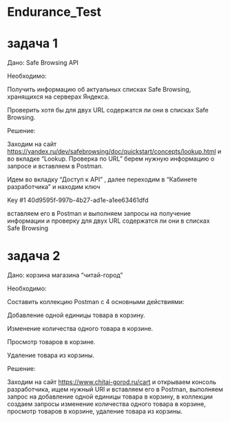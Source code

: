 # Endurance_Test

# задача 1

Дано: Safe Browsing API

Необходимо: 

Получить информацию об актуальных списках Safe Browsing, хранящихся на серверах Яндекса.

Проверить хотя бы для двух URL содержатся ли они в списках Safe Browsing.

Решение: 

Заходим на сайт https://yandex.ru/dev/safebrowsing/doc/quickstart/concepts/lookup.html  и во вкладке “Lookup. Проверка по URL” берем нужную информацию о запросе и вставляем в Postman.

Идем во вкладку  “Доступ к API” , далее переходим в “Кабинете разработчика”  и находим ключ

 Key #1
40d9595f-997b-4b27-ad1e-a1ee63461dfd 

вставляем его в Postman и выполняем запросы на получение информации и проверку для двух URL содержатся ли они в списках Safe Browsing 






# задача 2

Дано: корзина магазина “читай-город”

Необходимо: 

Составить коллекцию Postman с 4 основными действиями:

Добавление одной единицы товара в корзину.

Изменение количества одного товара в корзине.

Просмотр товаров в корзине.

Удаление товара из корзины.


Решение:

Заходим на сайт https://www.chitai-gorod.ru/cart  и открываем консоль разработчика,
ищем нужный URl и вставляем его в Postman, выполняем запрос на добавление одной единицы товара в корзину, в коллекции создаем запросы изменение количества одного товара в корзине, просмотр товаров в корзине, удаление товара из корзины.




